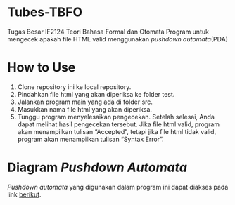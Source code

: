 # Tubes-TBFO
Tugas Besar IF2124 Teori Bahasa Formal dan Otomata
Program untuk mengecek apakah file HTML valid menggunakan _pushdown automata_(PDA)
# How to Use
1. Clone repository ini ke local repository.
2. Pindahkan file html yang akan diperiksa ke folder test.
3. Jalankan program main yang ada di folder src.
4. Masukkan nama file html yang akan diperiksa.
5. Tunggu program menyelesaikan pengecekan. Setelah selesai, Anda dapat melihat hasil pengecekan tersebut. Jika file html valid, program akan menampilkan tulisan “Accepted”, tetapi jika file html tidak valid, program akan menampilkan tulisan “Syntax Error”.
# Diagram _Pushdown Automata_
_Pushdown automata_ yang digunakan dalam program ini dapat diakses pada link [berikut](https://www.figma.com/file/dpsJDep5tRh6V9Wb7iJ7sQ/HTML-Parser-PDA-Diagram?type=whiteboard&node-id=0-1).
